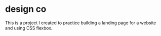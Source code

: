 # design co

This is a project I created to practice building a landing page for a website and using CSS flexbox.
